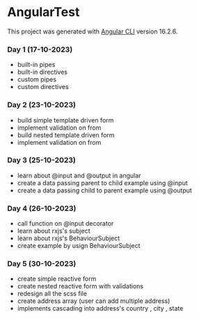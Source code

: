 # AngularTest

This project was generated with [Angular CLI](https://github.com/angular/angular-cli) version 16.2.6.

### Day 1 (17-10-2023)

- built-in pipes
- built-in directives
- custom pipes
- custom directives

### Day 2 (23-10-2023)

- build simple template driven form
- implement validation on from
- build nested template driven form
- implement validation on from

### Day 3 (25-10-2023)

- learn about @input and @output in angular
- create a data passing parent to child example using @input
- create a data passing child to parent example using @output

### Day 4 (26-10-2023)

- call function on @input decorator 
- learn about rxjs's subject
- learn about rxjs's BehaviourSubject
- create example by usign BehaviourSubject

### Day 5 (30-10-2023)

- create simple reactive form 
- create nested reactive form with validations
- redesign all the scss file 
- create address array (user can add multiple address)
- implements cascading into address's country , city , state